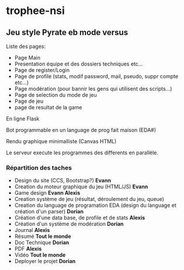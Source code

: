 # trophee-nsi
## Jeu style Pyrate eb mode versus

Liste des pages: 
- Page Main
- Presentation équipe et des dossiers techniques etc...
- Page de register/Login
- Page de profile (stats, modif password, mail, pseudo, suppr compte etc...)
- Page modération (pour bannir les gens qui utilisent des scripts...)
- Page de selection du mode de jeu
- Page de jeu
- page de resultat de la game

En ligne Flask

Bot programmable en un language de prog fait maison (EDA#)

Rendu graphique minimalliste (Canvas HTML)

Le serveur execute les programmes des differents en parallèle.

### Répartition des taches
- Design du site (CCS, Bootstrap?) **Evann**
- Creation du moteur graphique du jeu (HTML/JS) **Evann**
- Game design **Evann Alexis**
- Creation système de jeu (résultat, déroulement du jeu, queue)
- Creation du language de programation EDA (design du language et création d'un parser) **Dorian**
- Création d'une data base, de profile et de stats **Alexis**
- Création d'un système de modération **Dorian**
- Journal **Alexis**
- Résumé **Tout le monde**
- Doc Technique **Dorian**
- PDF **Alexis**
- Vidéo **Tout le monde**
- Deployer le projet **Dorian**